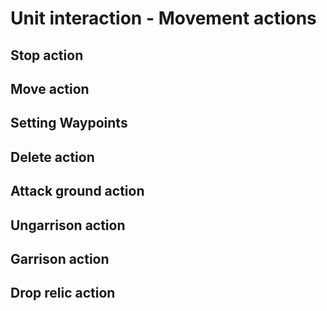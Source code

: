 # Unit interaction - Movement actions

## Stop action

## Move action

## Setting Waypoints

## Delete action

## Attack ground action

## Ungarrison action

## Garrison action

## Drop relic action
